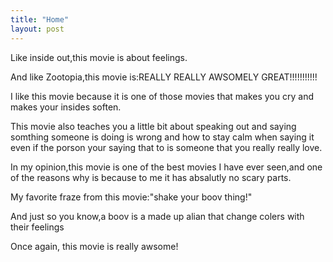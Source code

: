 ```yaml
---
title: "Home"
layout: post
---
```


Like inside out,this movie is about feelings.

And like Zootopia,this movie is:REALLY REALLY AWSOMELY GREAT!!!!!!!!!!!

I like this movie because it is one of those movies that makes you cry and makes your insides soften.

This movie also teaches you a little bit about speaking out and saying somthing someone is doing is 
wrong and how to stay calm when saying it even if the porson your saying that to is someone that
you really really love.

In my opinion,this movie is one of the best movies I have ever seen,and one of the reasons why is
because to me it has absalutly no scary parts.

My favorite fraze from this movie:"shake your boov thing!"

And just so you know,a boov is a made up alian that change colers with their feelings

Once again, this movie is really awsome!